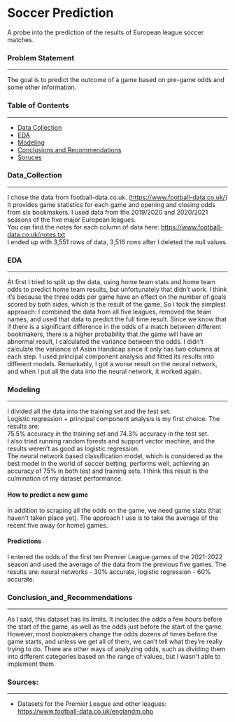 # Soccer Prediction
A probe into the prediction of the results of European league soccer matches.

### Problem Statement
---
The goal is to predict the outcome of a game based on pre-game odds and some other information.

### Table of Contents
---
- [Data Collection](#Data_Collection)
- [EDA](#EDA)
- [Modeling](#Modeling)
- [Conclusions and Recommendations](#Conclusion_and_Recommendations)
- [Soruces](#Sources)

### Data_Collection
---
I chose the data from football-data.co.uk. (https://www.football-data.co.uk/) It provides game statistics for each game and opening and closing odds from six bookmakers. I used data from the 2019/2020 and 2020/2021 seasons of the five major European leagues. <br/>
You can find the notes for each column of data here: https://www.football-data.co.uk/notes.txt <br/>
I ended up with 3,551 rows of data, 3,516 rows after I deleted the null values. <br/>

### EDA
---
At first I tried to split up the data, using home team stats and home team odds to predict home team results, but unfortunately that didn’t work. I think it’s because the three odds per game have an effect on the number of goals scored by both sides, which is the result of the game. So I took the simplest approach: I combined the data from all five leagues, removed the team names, and used that data to predict the full time result. Since we know that if there is a significant difference in the odds of a match between different bookmakers, there is a higher probability that the game will have an abnormal result, I calculated the variance between the odds. I didn’t calculate the variance of Asian Handicap since it only has two columns at each step. I used principal component analysis and fitted its results into different models. Remarkably, I got a worse result on the neural network, and when I put all the data into the neural network, it worked again.

### Modeling
---
I divided all the data into the training set and the test set. <br/>
Logistic regression + principal component analysis is my first choice. The results are: <br/>
75.5% accuracy in the training set and 74.3% accuracy in the test set. <br/>
I also tried running random forests and support vector machine, and the results weren’t as good as logistic regression. <br/>
The neural network based classification model, which is considered as the best model in the world of soccer betting, performs well, achieving an accuracy of 75% in both test and training sets. I think this result is the culmination of my dataset performance.

#### How to predict a new game
In addition to scraping all the odds on the game, we need game stats (that haven't taken place yet). The approach I use is to take the average of the recent five away (or home) games.

#### Predictions
I entered the odds of the first ten Premier League games of the 2021-2022 season and used the average of the data from the previous five games. The results are: neural networks - 30% accurate, logistic regression - 60% accurate.

### Conclusion_and_Recommendations
---
As I said, this dataset has its limits. It includes the odds a few hours before the start of the game, as well as the odds just before the start of the game. However, most bookmakers change the odds dozens of times before the game starts, and unless we get all of them, we can’t tell what they’re really trying to do. There are other ways of analyzing odds, such as dividing them into different categories based on the range of values, but I wasn't able to implement them.

### Sources:
---
* Datasets for the Premier League and other leagues: https://www.football-data.co.uk/englandm.php
